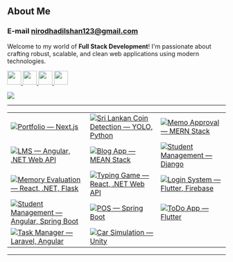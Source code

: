 
##  About Me
### E-mail [nirodhadilshan123@gmail.com](mailto:nirodhadilshan123@gmail.com)
Welcome to my world of **Full Stack Development**! I'm passionate about crafting robust, scalable, and clean web applications using modern technologies.

<a href="https://dilshannirodha.github.io/portfolio---NextJs/">
  <img src="https://img.shields.io/badge/Portfolio-Visit-green?logo=vercel" height="32">
</a>
 
<a href="https://www.linkedin.com/in/dilshan-nirodha-585a5631b">
  <img src="https://img.shields.io/badge/LinkedIn-Connect-blue?logo=linkedin&logoColor=white" height="32">
</a>

<a href="https://dilshannirodha.github.io/deploy-react-typing-game/">
  <img src="https://img.shields.io/badge/My%20Typing%20Game-Play%20Now-blue?logo=react" height="32">
</a>

<a href="https://dilshannirodha.github.io/deploy-react-typing-game/">
 <img src="https://img.shields.io/badge/Passionate%20Typing%20Enthusiast-120%20WPM-brightgreen" height="32">
</a>

<p align="left">
  <img src="https://skillicons.dev/icons?i=js,ts,angular,react,next,flutter,cs,dotnet,java,python,dart,nodejs,spring,html,css,tailwind,git,github,postman,vscode,idea,mysql,mongodb" />
</p>   

----
| | | |
|----------|----------|---------|
| [![Portfolio — Next.js](https://img.shields.io/badge/Portfolio--Next.js-blue?logo=github&style=for-the-badge)](https://github.com/dilshannirodha/portfolio---NextJs.git) | [![Sri Lankan Coin Detection — YOLO, Python](https://img.shields.io/badge/Sri%20Lankan%20Coin%20Detection--YOLO,Python-blue?logo=github&style=for-the-badge)](https://github.com/dilshannirodha/sri-lankan-coin-detection-opencv-yolo.git) | [![Memo Approval — MERN Stack](https://img.shields.io/badge/Memo%20Approval--MERN%20Stack-blue?logo=github&style=for-the-badge)](https://github.com/dilshannirodha/memo-approval-system-MERN.git) |
| [![LMS — Angular, .NET Web API](https://img.shields.io/badge/LMS--Angular,.NET%20Web%20API-blue?logo=github&style=for-the-badge)](https://github.com/dilshannirodha/lms-angular-dotnet.git) | [![Blog App — MEAN Stack](https://img.shields.io/badge/Blog%20App--MEAN%20Stack-blue?logo=github&style=for-the-badge)](https://github.com/dilshannirodha/Blog-App-MEAN-Stack.git) | [![Student Management — Django](https://img.shields.io/badge/Student%20Management--Django-blue?logo=github&style=for-the-badge)](https://github.com/dilshannirodha/django-student-management-system.git) |
| [![Memory Evaluation — React, .NET, Flask](https://img.shields.io/badge/Memory%20Evaluation--React,.NET,.Flask-blue?logo=github&style=for-the-badge)](https://github.com/dilshannirodha/Memory-testing-application-dotnet-react-flask.git) | [![Typing Game — React, .NET Web API](https://img.shields.io/badge/Typing%20Game--React,.NET-blue?logo=github&style=for-the-badge)](https://github.com/dilshannirodha/React-Typing-App.git) | [![Login System — Flutter, Firebase](https://img.shields.io/badge/Login%20System--Flutter,Firebase-blue?logo=github&style=for-the-badge)](https://github.com/dilshannirodha/loginApp-flutter-firebase.git) |
| [![Student Management — Angular, Spring Boot](https://img.shields.io/badge/Student%20Management--Angular,Spring%20Boot-blue?logo=github&style=for-the-badge)](https://github.com/dilshannirodha/student-mangement-system-angular-springboot.git) | [![POS — Spring Boot](https://img.shields.io/badge/POS--Spring%20Boot-blue?logo=github&style=for-the-badge)](https://github.com/dilshannirodha/pos-springboot.git) | [![ToDo App — Flutter](https://img.shields.io/badge/ToDo%20App--Flutter-blue?logo=github&style=for-the-badge)](https://github.com/dilshannirodha/To-do-flutter.git) |
| [![Task Manager — Laravel, Angular](https://img.shields.io/badge/Task%20Manager--Laravel,Angular-blue?logo=github&style=for-the-badge)](https://github.com/dilshannirodha/Task-Manager-Laravel-Angular.git) | [![Car Simulation — Unity](https://img.shields.io/badge/Car%20Simulation--Unity-blue?logo=github&style=for-the-badge)](https://github.com/dilshannirodha/unity-car-simulation.git) |  |

---



